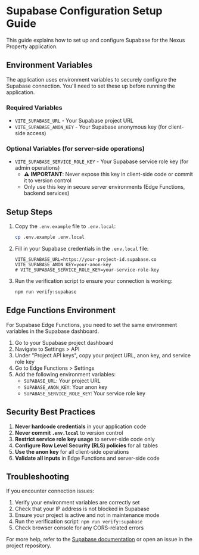 # Supabase Configuration Setup Guide

This guide explains how to set up and configure Supabase for the Nexus Property application.

## Environment Variables

The application uses environment variables to securely configure the Supabase connection. You'll need to set these up before running the application.

### Required Variables

- `VITE_SUPABASE_URL` - Your Supabase project URL
- `VITE_SUPABASE_ANON_KEY` - Your Supabase anonymous key (for client-side access)

### Optional Variables (for server-side operations)

- `VITE_SUPABASE_SERVICE_ROLE_KEY` - Your Supabase service role key (for admin operations)
  - ⚠️ **IMPORTANT**: Never expose this key in client-side code or commit it to version control
  - Only use this key in secure server environments (Edge Functions, backend services)

## Setup Steps

1. Copy the `.env.example` file to `.env.local`:
   ```bash
   cp .env.example .env.local
   ```

2. Fill in your Supabase credentials in the `.env.local` file:
   ```
   VITE_SUPABASE_URL=https://your-project-id.supabase.co
   VITE_SUPABASE_ANON_KEY=your-anon-key
   # VITE_SUPABASE_SERVICE_ROLE_KEY=your-service-role-key
   ```

3. Run the verification script to ensure your connection is working:
   ```bash
   npm run verify:supabase
   ```

## Edge Functions Environment

For Supabase Edge Functions, you need to set the same environment variables in the Supabase dashboard.

1. Go to your Supabase project dashboard
2. Navigate to Settings > API
3. Under "Project API keys", copy your project URL, anon key, and service role key
4. Go to Edge Functions > Settings
5. Add the following environment variables:
   - `SUPABASE_URL`: Your project URL
   - `SUPABASE_ANON_KEY`: Your anon key
   - `SUPABASE_SERVICE_ROLE_KEY`: Your service role key

## Security Best Practices

1. **Never hardcode credentials** in your application code
2. **Never commit `.env.local`** to version control
3. **Restrict service role key usage** to server-side code only
4. **Configure Row Level Security (RLS) policies** for all tables
5. **Use the anon key** for all client-side operations
6. **Validate all inputs** in Edge Functions and server-side code

## Troubleshooting

If you encounter connection issues:

1. Verify your environment variables are correctly set
2. Check that your IP address is not blocked in Supabase
3. Ensure your project is active and not in maintenance mode
4. Run the verification script: `npm run verify:supabase`
5. Check browser console for any CORS-related errors

For more help, refer to the [Supabase documentation](https://supabase.com/docs) or open an issue in the project repository. 